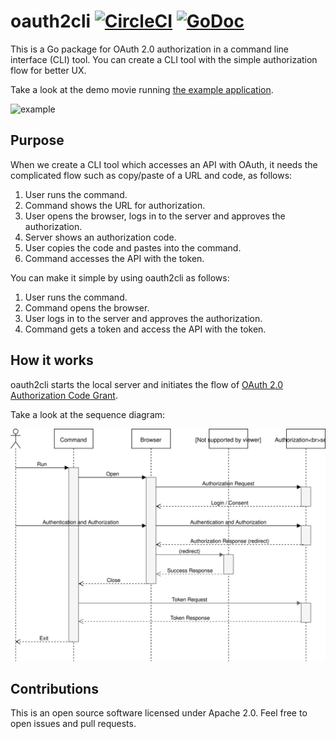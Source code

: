 # oauth2cli [![CircleCI](https://circleci.com/gh/int128/oauth2cli.svg?style=shield)](https://circleci.com/gh/int128/oauth2cli) [![GoDoc](https://godoc.org/github.com/int128/oauth2cli?status.svg)](https://godoc.org/github.com/int128/oauth2cli)

This is a Go package for OAuth 2.0 authorization in a command line interface (CLI) tool.
You can create a CLI tool with the simple authorization flow for better UX.

Take a look at the demo movie running [the example application](example/).

<img alt="example" src="https://user-images.githubusercontent.com/321266/67554896-35e02280-f74b-11e9-8d32-392c13b4804a.gif" width="650" height="470">


## Purpose

When we create a CLI tool which accesses an API with OAuth, it needs the complicated flow such as copy/paste of a URL and code, as follows:

1. User runs the command.
1. Command shows the URL for authorization.
1. User opens the browser, logs in to the server and approves the authorization.
1. Server shows an authorization code.
1. User copies the code and pastes into the command.
1. Command accesses the API with the token.

You can make it simple by using oauth2cli as follows:

1. User runs the command.
1. Command opens the browser.
1. User logs in to the server and approves the authorization.
1. Command gets a token and access the API with the token.


## How it works

oauth2cli starts the local server and initiates the flow of [OAuth 2.0 Authorization Code Grant](https://tools.ietf.org/html/rfc6749#section-4.1).

Take a look at the sequence diagram:

![diagram](docs/diagram.svg)


## Contributions

This is an open source software licensed under Apache 2.0.
Feel free to open issues and pull requests.
